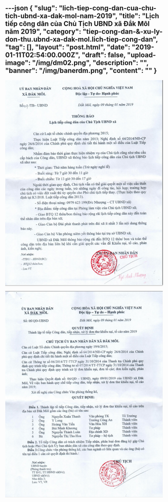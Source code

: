 ---json
{
    "slug": "lich-tiep-cong-dan-cua-chu-tich-ubnd-xa-dak-mol-nam-2019",
    "title": "Lịch tiếp công dân của Chủ Tịch UBND xã Đắk Môl năm 2019",
    "category": "tiep-cong-dan-&-xu-ly-don-thu.ubnd-xa-dak-mol.lich-tiep-cong-dan",
    "tag": [],
    "layout": "post.html",
    "date": "2019-01-11T02:54:00.000Z",
    "draft": false,
    "upload-image": "/img/dm02.png",
    "description": "",
    "banner": "/img/banerdm.png",
    "__content__": ""
}
---
<p><img alt="" src="/img/dm01.png" /></p>

<p><img alt="" src="/img/dm02.png" /></p>
